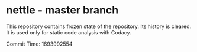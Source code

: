 # nettle - master branch

This repository contains frozen state of the repository.
Its history is cleared. It is used only for static code
analysis with Codacy.

Commit Time: 1693992554